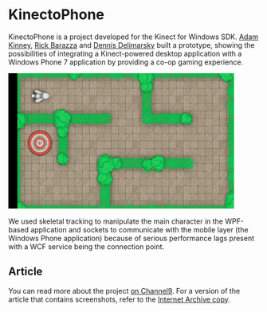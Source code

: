 # KinectoPhone

KinectoPhone is a project developed for the Kinect for Windows SDK. [Adam Kinney](https://twitter.com/adkinn), [Rick Barazza](https://twitter.com/rickbarraza) and [Dennis Delimarsky](https://twitter.com/denniscode) built a prototype, showing the possibilities of integrating a Kinect-powered desktop application with a Windows Phone 7 application by providing a co-op gaming experience.

![Screenshot of the KinectoPhone project](media/phone-screenshot.png)

We used skeletal tracking to manipulate the main character in the WPF-based application and sockets to communicate with the mobile layer (the Windows Phone application) because of serious performance lags present with a WCF service being the connection point.

## Article

You can read more about the project [on Channel9](https://channel9.msdn.com/coding4fun/articles/kinectophone). For a version of the article that contains screenshots, refer to the [Internet Archive copy](https://web.archive.org/web/20160310113100/https://channel9.msdn.com/coding4fun/articles/kinectophone).
